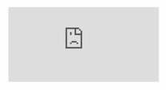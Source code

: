 ![](http://firedpot.com/images/sculptures/20110518-jx9smptj2ikdtc4p58qqh792m9.jpg!:../sculptures.html)
